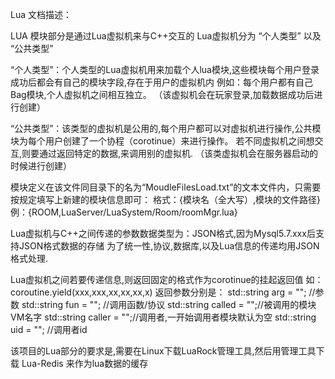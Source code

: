 Lua 文档描述：

LUA 模块部分是通过Lua虚拟机来与C++交互的
Lua虚拟机分为 “个人类型” 以及 “公共类型” 

“个人类型”：个人类型的Lua虚拟机用来加载个人lua模块,这些模块每个用户登录成功后都会有自己的模块字段,存在于用户的虚拟机内
例如：每个用户都有自己Bag模块,个人虚拟机之间相互独立。
（该虚拟机会在玩家登录,加载数据成功后进行创建）


“公共类型”：该类型的虚拟机是公用的,每个用户都可以对虚拟机进行操作,公共模块为每个用户创建了一个协程（corotinue）来进行操作。
若不同虚拟机之间想交互,则要通过返回特定的数据,来调用别的虚拟机.
（该类虚拟机会在服务器启动的时候进行创建）


模块定义在该文件同目录下的名为“MoudleFilesLoad.txt”的文本文件内，只需要按规定填写上新建的模块信息即可：
格式：{模块名（全大写）,模块的文件路径}
例：{ROOM,LuaServer/LuaSystem/Room/roomMgr.lua}


Lua虚拟机与C++之间传递的参数数据类型为：JSON格式,因为Mysql5.7.xxx后支持JSON格式数据的存储
为了统一性,协议,数据库,以及Lua信息的传递均用JSON格式处理.

Lua虚拟机之间若要传递信息,则返回固定的格式作为corotinue的挂起返回值
如：
coroutine.yield(xxx,xxx,xx,xx,xx,x)
返回参数分别是：
std::string arg = "";   //参数
std::string fun = "";   //调用函数/协议
std::string called = "";//被调用的模块VM名字
std::string caller = "";//调用者,一开始调用者模块默认为空
std::string uid = "";   //调用者id



该项目的Lua部分的要求是,需要在Linux下载LuaRock管理工具,然后用管理工具下载 Lua-Redis 来作为lua数据的缓存